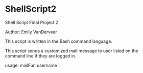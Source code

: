 # ShellScript2
Shell Script Final Project 2

Author: Emily VanDerveer

This script is written in the Bash command language.

This script sends a customized mail message to user listed 
on the command line if they are logged in.

usage: mailFun username

